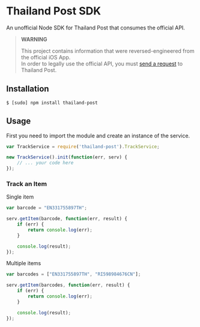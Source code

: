 # Thailand Post SDK

An unofficial Node SDK for Thailand Post that consumes the official API.

> **WARNING**
> 
> This project contains information that were reversed-engineered from the official iOS App.   
> In order to legally use the official API, you must [send a request](http://www.thailandpost.co.th/download/Web%20Service.pdf) to Thailand Post.

## Installation

```
$ [sudo] npm install thailand-post
```

## Usage

First you need to import the module and create an instance of the service.

```js
var TrackService = require('thailand-post').TrackService;

new TrackService().init(function(err, serv) {
	// ... your code here
});
```

### Track an Item

Single item

```js
var barcode = "EN331755897TH";

serv.getItem(barcode, function(err, result) {
	if (err) {
		return console.log(err);
	}

	console.log(result);
});
```

Multiple items

```js
var barcodes = ["EN331755897TH", "RI598984676CN"];

serv.getItem(barcodes, function(err, result) {
	if (err) {
		return console.log(err);
	}

	console.log(result);
});
```
